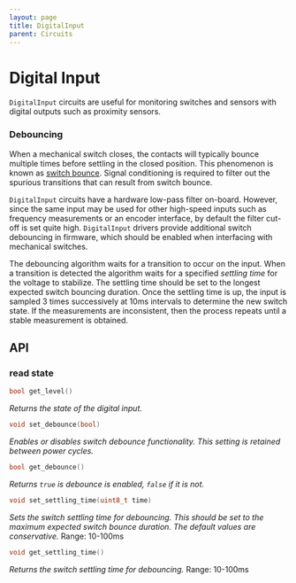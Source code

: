 ```yaml
---
layout: page
title: DigitalInput
parent: Circuits
---
```


# Digital Input

`DigitalInput` circuits are useful for monitoring switches and sensors with digital outputs such as proximity sensors.

### Debouncing
When a mechanical switch closes, the contacts will typically bounce multiple times before settling in the closed position. This phenomenon is known as [switch bounce](https://www.allaboutcircuits.com/technical-articles/switch-bounce-how-to-deal-with-it/). Signal conditioning is required to filter out the spurious transitions that can result from switch bounce. 

`DigitalInput` circuits have a hardware low-pass filter on-board. However, since the same input may be used for other high-speed inputs such as frequency measurements or an encoder interface, by default the filter cut-off is set quite high. `DigitalInput` drivers provide additional switch debouncing in firmware, which should be enabled when interfacing with mechanical switches.

The debouncing algorithm waits for a transition to occur on the input. When a transition is detected the algorithm waits for a specified *settling time* for the voltage to stabilize. The settling time should be set to the longest expected switch bouncing duration. Once the settling time is up, the input is sampled 3 times successively at 10ms intervals to determine the new switch state. If the measurements are inconsistent, then the process repeats until a stable measurement is obtained.

## API

### read state
``` cpp
bool get_level()
```
*Returns the state of the digital input.*

``` cpp
void set_debounce(bool)
```
*Enables or disables switch debounce functionality. This setting is retained between power cycles.*

``` cpp
bool get_debounce()
```
*Returns `true` is debounce is enabled, `false` if it is not.*

``` cpp
void set_settling_time(uint8_t time)
```
*Sets the switch settling time for debouncing. This should be set to the maximum expected switch bounce duration. The default values are conservative.*
Range: 10-100ms

``` cpp
void get_settling_time()
```
*Returns the switch settling time for debouncing.* 
Range: 10-100ms